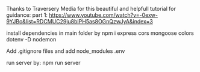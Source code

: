 Thanks to Traversery Media for this beautiful and helpfull tutorial
for guidance: 
part 1: https://www.youtube.com/watch?v=-0exw-9YJBo&list=RDCMUC29ju8bIPH5as8OGnQzwJyA&index=3

install dependencies in main folder by npm i
express
cors
mongoose
colors
dotenv
-D nodemon

Add .gitignore files and add
node_modules
.env

run server by: npm run server